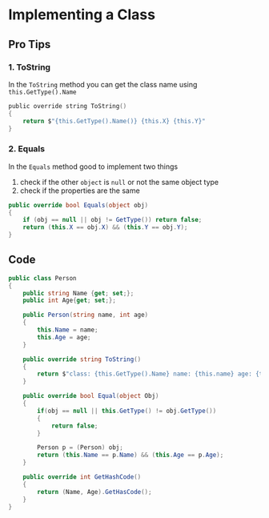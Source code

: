 # Implementing a Class

## Pro Tips

### 1. ToString
In the `ToString` method you can get the class name using `this.GetType().Name`

```C sharp
public override string ToString()
{
    return $"{this.GetType().Name()} {this.X} {this.Y}"
}
```

### 2. Equals
In the `Equals` method good to implement two things

1. check if the other `object` is `null` or not the same object type
2. check if the properties are the same

```C#
public override bool Equals(object obj)
{
    if (obj == null || obj != GetType()) return false;
    return (this.X == obj.X) && (this.Y == obj.Y);
}
```

## Code

```C#
public class Person
{
    public string Name {get; set;};
    public int Age{get; set;};

    public Person(string name, int age)
    {
        this.Name = name;
        this.Age = age;
    }

    public override string ToString()
    {
        return $"class: {this.GetType().Name} name: {this.name} age: {this.name}"
    }

    public override bool Equal(object Obj)
    {
        if(obj == null || this.GetType() != obj.GetType())
        {
            return false;
        }

        Person p = (Person) obj;
        return (this.Name == p.Name) && (this.Age == p.Age);
    }

    public override int GetHashCode()
    {
        return (Name, Age).GetHasCode();
    }
}
```